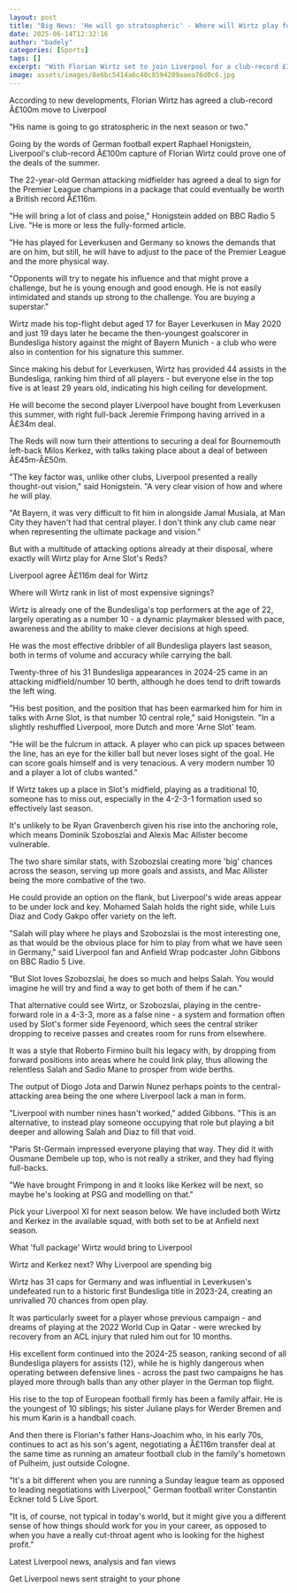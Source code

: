 ```yaml
---
layout: post
title: "Big News: 'He will go stratospheric' - Where will Wirtz play for Liverpool?"
date: 2025-06-14T12:32:16
author: "badely"
categories: [Sports]
tags: []
excerpt: "With Florian Wirtz set to join Liverpool for a club-record £100m, BBC Sport look at where the Germany midfielder will play."
image: assets/images/8e6bc5414a6c40c8594209aaea76d0c6.jpg
---
```


According to new developments, Florian Wirtz has agreed a club-record Â£100m move to Liverpool

"His name is going to go stratospheric in the next season or two."

Going by the words of German football expert Raphael Honigstein, Liverpool's club-record Â£100m capture of Florian Wirtz could prove one of the deals of the summer.

The 22-year-old German attacking midfielder has agreed a deal to sign for the Premier League champions in a package that could eventually be worth a British record Â£116m.

"He will bring a lot of class and poise," Honigstein added on BBC Radio 5 Live. "He is more or less the fully-formed article.

"He has played for Leverkusen and Germany so knows the demands that are on him, but still, he will have to adjust to the pace of the Premier League and the more physical way. 

"Opponents will try to negate his influence and that might prove a challenge, but he is young enough and good enough. He is not easily intimidated and stands up strong to the challenge. You are buying a superstar."

Wirtz made his top-flight debut aged 17 for Bayer Leverkusen in May 2020 and just 19 days later he became the then-youngest goalscorer in Bundesliga history against the might of Bayern Munich - a club who were also in contention for his signature this summer.

Since making his debut for Leverkusen, Wirtz has provided 44 assists in the Bundesliga, ranking him third of all players - but everyone else in the top five is at least 29 years old, indicating his high ceiling for development.

He will become the second player Liverpool have bought from Leverkusen this summer, with right full-back Jeremie Frimpong having arrived in a Â£34m deal.

The Reds will now turn their attentions to securing a deal for Bournemouth left-back Milos Kerkez, with talks taking place about a deal of between Â£45m-Â£50m.

"The key factor was, unlike other clubs, Liverpool presented a really thought-out vision," said Honigstein. "A very clear vision of how and where he will play. 

"At Bayern, it was very difficult to fit him in alongside Jamal Musiala, at Man City they haven't had that central player. I don't think any club came near when representing the ultimate package and vision."

But with a multitude of attacking options already at their disposal, where exactly will Wirtz play for Arne Slot's Reds?

Liverpool agree Â£116m deal for Wirtz

Where will Wirtz rank in list of most expensive signings?

Wirtz is already one of the Bundesliga's top performers at the age of 22, largely operating as a number 10 - a dynamic playmaker blessed with pace, awareness and the ability to make clever decisions at high speed.

He was the most effective dribbler of all Bundesliga players last season, both in terms of volume and accuracy while carrying the ball.

Twenty-three of his 31 Bundesliga appearances in 2024-25 came in an attacking midfield/number 10 berth, although he does tend to drift towards the left wing.

"His best position, and the position that has been earmarked him for him in talks with Arne Slot, is that number 10 central role," said Honigstein. "In a slightly reshuffled Liverpool, more Dutch and more 'Arne Slot' team.

"He will be the fulcrum in attack. A player who can pick up spaces between the line, has an eye for the killer ball but never loses sight of the goal. He can score goals himself and is very tenacious. A very modern number 10 and a player a lot of clubs wanted."

If Wirtz takes up a place in Slot's midfield, playing as a traditional 10, someone has to miss out, especially in the 4-2-3-1 formation used so effectively last season.

It's unlikely to be Ryan Gravenberch given his rise into the anchoring role, which means Dominik Szoboszlai and Alexis Mac Allister become vulnerable.

The two share similar stats, with Szobozslai creating more 'big' chances across the season, serving up more goals and assists, and Mac Allister being the more combative of the two.

He could provide an option on the flank, but Liverpool's wide areas appear to be under lock and key. Mohamed Salah holds the right side, while Luis Diaz and Cody Gakpo offer variety on the left.

"Salah will play where he plays and Szobozslai is the most interesting one, as that would be the obvious place for him to play from what we have seen in Germany," said Liverpool fan and Anfield Wrap podcaster John Gibbons on BBC Radio 5 Live.

"But Slot loves Szobozslai, he does so much and helps Salah. You would imagine he will try and find a way to get both of them if he can."

That alternative could see Wirtz, or Szobozslai, playing in the centre-forward role in a 4-3-3, more as a false nine - a system and formation often used by Slot's former side Feyenoord, which sees the central striker dropping to receive passes and creates room for runs from elsewhere.

It was a style that Roberto Firmino built his legacy with, by dropping from forward positions into areas where he could link play, thus allowing the relentless Salah and Sadio Mane to prosper from wide berths.

The output of Diogo Jota and Darwin Nunez perhaps points to the central-attacking area being the one where Liverpool lack a man in form.

"Liverpool with number nines hasn't worked," added Gibbons. "This is an alternative, to instead play someone occupying that role but playing a bit deeper and allowing Salah and Diaz to fill that void. 

"Paris St-Germain impressed everyone playing that way. They did it with Ousmane Dembele up top, who is not really a striker, and they had flying full-backs. 

"We have brought Frimpong in and it looks like Kerkez will be next, so maybe he's looking at PSG and modelling on that."

Pick your Liverpool XI for next season below. We have included both Wirtz and Kerkez in the available squad, with both set to be at Anfield next season.

What 'full package' Wirtz would bring to Liverpool

Wirtz and Kerkez next? Why Liverpool are spending big

Wirtz has 31 caps for Germany and was influential in Leverkusen's undefeated run to a historic first Bundesliga title in 2023-24, creating an unrivalled 70 chances from open play.

It was particularly sweet for a player whose previous campaign - and dreams of playing at the 2022 World Cup in Qatar - were wrecked by recovery from an ACL injury that ruled him out for 10 months.

His excellent form continued into the 2024-25 season, ranking second of all Bundesliga players for assists (12), while he is highly dangerous when operating between defensive lines - across the past two campaigns he has played more through balls than any other player in the German top flight.

His rise to the top of European football firmly has been a family affair. He is the youngest of 10 siblings; his sister Juliane plays for Werder Bremen and his mum Karin is a handball coach.

And then there is Florian's father Hans-Joachim who, in his early 70s, continues to act as his son's agent, negotiating a Â£116m transfer deal at the same time as running an amateur football club in the family's hometown of Pulheim, just outside Cologne.

"It's a bit different when you are running a Sunday league team as opposed to leading negotiations with Liverpool," German football writer Constantin Eckner told 5 Live Sport.

"It is, of course, not typical in today's world, but it might give you a different sense of how things should work for you in your career, as opposed to when you have a really cut-throat agent who is looking for the highest profit."

Latest Liverpool news, analysis and fan views

Get Liverpool news sent straight to your phone

